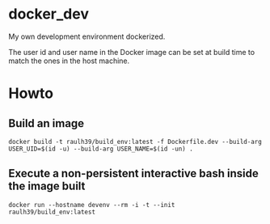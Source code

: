 # docker_dev

My own development environment dockerized.

The user id and user name in the Docker image can be set at build time to match the ones in the host machine.

# Howto

## Build an image

```
docker build -t raulh39/build_env:latest -f Dockerfile.dev --build-arg USER_UID=$(id -u) --build-arg USER_NAME=$(id -un) .
```

## Execute a non-persistent interactive bash inside the image built

```
docker run --hostname devenv --rm -i -t --init raulh39/build_env:latest
```
